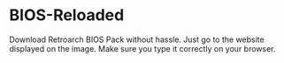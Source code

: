 # BIOS-Reloaded
Download Retroarch BIOS Pack without hassle. Just go to the website displayed on the image. Make sure you type it correctly on your browser.
